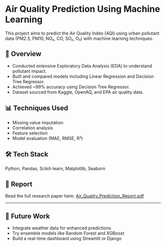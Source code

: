 # Air Quality Prediction Using Machine Learning

This project aims to predict the Air Quality Index (AQI) using urban pollutant data (PM2.5, PM10, NO₂, CO, SO₂, O₃) with machine learning techniques.

## 📌 Overview
- Conducted extensive Exploratory Data Analysis (EDA) to understand pollutant impact.
- Built and compared models including Linear Regression and Decision Tree Regressor.
- Achieved ~99% accuracy using Decision Tree Regressor.
- Dataset sourced from Kaggle, OpenAQ, and EPA air quality data.

## 📊 Techniques Used
- Missing value imputation
- Correlation analysis
- Feature selection
- Model evaluation (MAE, RMSE, R²)

## 🛠️ Tech Stack
Python, Pandas, Scikit-learn, Matplotlib, Seaborn

## 📄 Report
Read the full research paper here: [Air_Quality_Prediction_Report.pdf](./Air_Quality_Prediction_Report.pdf)

---

## 📍 Future Work
- Integrate weather data for enhanced predictions
- Try ensemble models like Random Forest and XGBoost
- Build a real-time dashboard using Streamlit or Django
